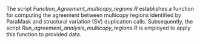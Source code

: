 The script _Function_Agreement_multicopy_regions.R_ establishes a function for computing the agreement between multicopy regions identified by ParaMask and structural variation (SV) duplication calls. Subsequently, the script _Run_agreement_analysis_multicopy_regions.R_ is employed to apply this function to provided data.
